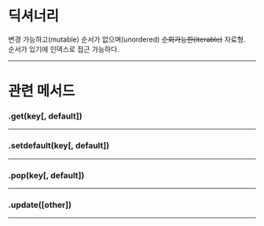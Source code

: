 # 딕셔너리
변경 가능하고(mutable) 순서가 없으며(unordered) ~~순회가능한(iterable)~~  자료형.<br>
순서가 있기에 인덱스로 접근 가능하다.<br>

---

# 관련 메서드
### .get(key[, default])
---
### .setdefault(key[, default])
---
### .pop(key[, default])
---
### .update([other])
---